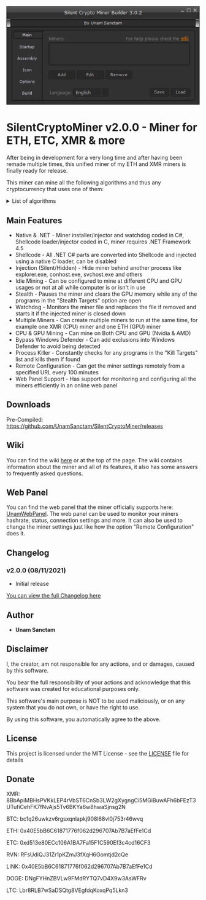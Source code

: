 <img src="https://github.com/UnamSanctam/SilentCryptoMiner/blob/master/SilentCryptoMiner.png?raw=true">

# SilentCryptoMiner v2.0.0 - Miner for ETH, ETC, XMR & more

After being in development for a very long time and after having been remade multiple times, this unified miner of my ETH and XMR miners is finally ready for release.

This miner can mine all the following algorithms and thus any cryptocurrency that uses one of them:
<details>
 <summary>List of algorithms</summary>
 <table>
	<tr><th>Algorithm</th><th>Example Cryptocurrency</th></tr>
	<tr><td>ethash</td><td>Ethereum, Metaverse, Callisto, QuarkChain, EtherGem, Etho, Expanse, Ellaism</td></tr>
	<tr><td>etchash</td><td>Ethereum Classic</td></tr>
	<tr><td>rx/0</td><td>Monero</td></tr>
	<tr><td>argon2/chukwa</td><td>2ACoin</td></tr>
	<tr><td>rx/arq</td><td>ArQmA</td></tr>
	<tr><td>cn-heavy/xhv</td><td>Haven, Blockcloud</td></tr>
	<tr><td>cn/ccx</td><td>Conceal</td></tr>
	<tr><td>astrobwt</td><td>Dero</td></tr>
	<tr><td>cn/fast</td><td>Electronero, ElectroneroXP</td></tr>
	<tr><td>rx/keva</td><td>Kevacoin</td></tr>
	<tr><td>cn-pico</td><td>Kryptokrona</td></tr>
	<tr><td>cn/half</td><td>Masari</td></tr>
	<tr><td>argon2/ninja</td><td>NinjaCoin</td></tr>
	<tr><td>kawpow</td><td>Ravencoin</td></tr>
	<tr><td>rx/sfx</td><td>Safex</td></tr>
	<tr><td>cn/r</td><td>Sumokoin</td></tr>
	<tr><td>cn-pico/tlo</td><td>Talleo</td></tr>
	<tr><td>argon2/chukwav2</td><td>Turtlecoin</td></tr>
	<tr><td>cn/upx2</td><td>Uplexa</td></tr>
	<tr><td>rx/wow</td><td>Wownero</td></tr>
	<tr><td>cn/zls</td><td></td></tr>
	<tr><td>cn/double</td><td></td></tr>
	<tr><td>cn/2</td><td></td></tr>
	<tr><td>cn/xao</td><td></td></tr>
	<tr><td>cn/rwz</td><td></td></tr>
	<tr><td>cn/rto</td><td></td></tr>
	<tr><td>cn-heavy/tube</td><td></td></tr>
	<tr><td>cn-heavy/0</td><td></td></tr>
	<tr><td>cn/1</td><td></td></tr>
	<tr><td>cn-lite/1</td><td></td></tr>
	<tr><td>cn-lite/0</td><td></td></tr>
	<tr><td>cn/0</td><td></td></tr>
</table>
</details>

## Main Features

* Native & .NET - Miner installer/injector and watchdog coded in C#, Shellcode loader/injector coded in C, miner requires .NET Framework 4.5
* Shellcode - All .NET C# parts are converted into Shellcode and injected using a native C loader, can be disabled
* Injection (Silent/Hidden) - Hide miner behind another process like explorer.exe, conhost.exe, svchost.exe and others
* Idle Mining - Can be configured to mine at different CPU and GPU usages or not at all while computer is or isn't in use
* Stealth - Pauses the miner and clears the GPU memory while any of the programs in the "Stealth Targets" option are open
* Watchdog - Monitors the miner file and replaces the file if removed and starts it if the injected miner is closed down
* Multiple Miners - Can create multiple miners to run at the same time, for example one XMR (CPU) miner and one ETH (GPU) miner
* CPU & GPU Mining - Can mine on Both CPU and GPU (Nvidia & AMD)
* Bypass Windows Defender - Can add exclusions into Windows Defender to avoid being detected
* Process Killer - Constantly checks for any programs in the "Kill Targets" list and kills them if found
* Remote Configuration - Can get the miner settings remotely from a specified URL every 100 minutes
* Web Panel Support - Has support for monitoring and configuring all the miners efficiently in an online web panel

## Downloads

Pre-Compiled: https://github.com/UnamSanctam/SilentCryptoMiner/releases

## Wiki

You can find the wiki [here](https://github.com/UnamSanctam/SilentCryptoMiner/wiki) or at the top of the page. The wiki contains information about the miner and all of its features, it also has some answers to frequently asked questions.

## Web Panel

You can find the web panel that the miner officially supports here: [UnamWebPanel](https://github.com/UnamSanctam/UnamWebPanel). The web panel can be used to monitor your miners hashrate, status, connection settings and more. It can also be used to change the miner settings just like how the option "Remote Configuration" does it.

## Changelog

### v2.0.0 (08/11/2021)
* Initial release

[You can view the full Changelog here](CHANGELOG.md)

## Author

* **Unam Sanctam**

## Disclaimer

I, the creator, am not responsible for any actions, and or damages, caused by this software.

You bear the full responsibility of your actions and acknowledge that this software was created for educational purposes only.

This software's main purpose is NOT to be used maliciously, or on any system that you do not own, or have the right to use.

By using this software, you automatically agree to the above.

## License

This project is licensed under the MIT License - see the [LICENSE](/LICENSE) file for details

## Donate

XMR: 8BbApiMBHsPVKkLEP4rVbST6CnSb3LW2gXygngCi5MGiBuwAFh6bFEzT3UTufiCehFK7fNvAjs5Tv6BKYa6w8hwaSjnsg2N

BTC: bc1q26uwkzv6rgsxqnlapkj908l68vl0j753r46wvq

ETH: 0x40E5bB6C61871776f062d296707Ab7B7aEfFe1Cd

ETC: 0xd513e80ECc106A1BA7Fa15F1C590Ef3c4cd16CF3

RVN: RFsUdiQJ31Zr1pKZmJ3fXqH6Gomtjd2cQe

LINK: 0x40E5bB6C61871776f062d296707Ab7B7aEfFe1Cd

DOGE: DNgFYHnZBVLw9FMdRYTQ7vD4X9w3AsWFRv

LTC: Lbr8RLB7wSaDSQtg8VEgfdqKoxqPq5Lkn3